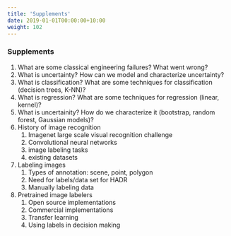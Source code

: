 ```yaml
---
title: 'Supplements'
date: 2019-01-01T00:00:00+10:00
weight: 102
---
```


### Supplements

1. What are some classical engineering failures? What went wrong?
2. What is uncertainty? How can we model and characterize uncertainty?
3. What is classification? What are some techniques for classification (decision trees, K-NN)?
4. What is regression? What are some techniques for regression (linear, kernel)?
5. What is uncertainity? How do we characterize it (bootstrap, random forest, Gaussian models)?
6. History of image recognition
   1. Imagenet large scale visual recognition challenge
   2. Convolutional neural networks
   3. image labeling tasks
   4. existing datasets
7. Labeling images
   1. Types of annotation: scene, point, polygon
   2. Need for labels/data set for HADR
   3. Manually labeling data
8. Pretrained image labelers
   1. Open source implementations
   2. Commercial implementations
   3. Transfer learning
   4. Using labels in decision making
